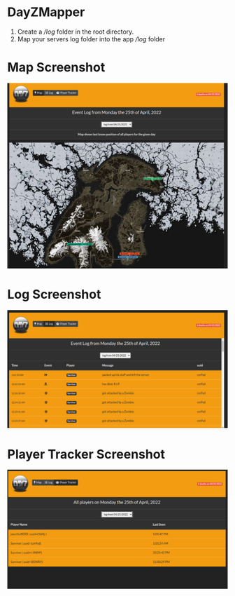 # DayZMapper

1) Create a */log* folder in the root directory.
2) Map your servers log folder into the app */log* folder


# Map Screenshot

<img src="https://github.com/PipeChess/DayZMapper/blob/main/assets/screenshots/map_sc_1.png" />

# Log Screenshot

<img src="https://github.com/PipeChess/DayZMapper/blob/main/assets/screenshots/log_sc_1.png" />

# Player Tracker Screenshot

<img src="https://github.com/PipeChess/DayZMapper/blob/main/assets/screenshots/pt_sc_1.png" />
